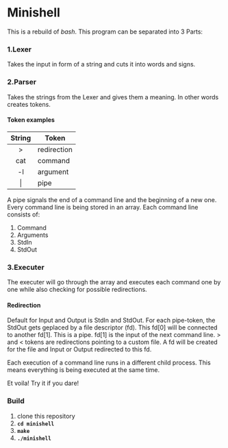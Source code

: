 # Minishell

This is a rebuild of *bash*.
This program can be separated into 3 Parts:

### 1.Lexer
Takes the input in form of a string and cuts it into words and signs.

### 2.Parser
Takes the strings from the Lexer and gives them a meaning. In other words creates tokens.
#### Token examples
| String  | Token |
|:----------:|----------|
| > | redirection |
| cat | command |
| -l | argument |
| \| | pipe |

A pipe signals the end of a command line and the beginning of a new one.
Every command line is being stored in an array.
Each command line consists of:
1. Command
2. Arguments
3. StdIn
4. StdOut

### 3.Executer
The executer will go through the array and executes each command one by one while also checking for possible redirections.
#### Redirection
Default for Input and Output is StdIn and StdOut. For each pipe-token, the StdOut gets geplaced by a file descriptor (fd). This fd[0] will be
connected to another fd[1]. This is a pipe. fd[1] is the input of the next command line.
\> and < tokens are redirections pointing to a custom file. A fd will be created for the file and Input or Output redirected to this fd.

Each execution of a command line runs in a different child process. This means everything is being executed at the same time.

Et voila!
Try it if you dare!

### Build
1. clone this repository
2. **`cd minishell`**
3. **`make`**
4. **`./minishell`**
